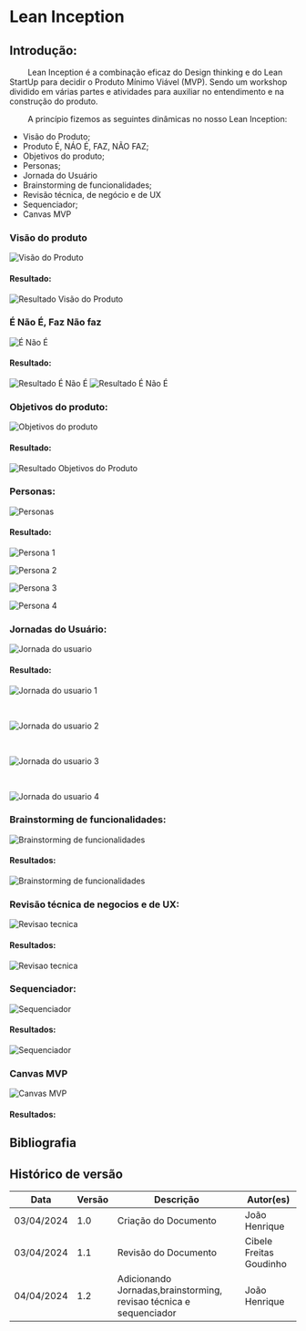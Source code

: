 # Lean Inception

## Introdução:
&emsp;&emsp; Lean Inception é a combinação eficaz do Design thinking e do Lean StartUp para decidir o Produto Mínimo Viável (MVP). Sendo um workshop dividido em várias partes e atividades para auxiliar no entendimento e na construção do produto.

&emsp;&emsp; A princípio fizemos as seguintes dinâmicas no nosso Lean Inception:

- Visão do Produto;
- Produto É, NÁO É, FAZ, NÃO FAZ;
- Objetivos do produto;
- Personas;
- Jornada do Usuário
- Brainstorming de funcionalidades;
- Revisão técnica, de negócio e de UX
- Sequenciador;
- Canvas MVP

### Visão do produto

![Visão do Produto](../assets/LeanInception/VisaodoProduto1.png)

#### Resultado:

![Resultado Visão do Produto](../assets/LeanInception/VisaodoProduto2.png)

### É Não É, Faz Não faz

![É Não É](../assets/LeanInception/ENaoE.png)

#### Resultado:

![Resultado É Não É](../assets/LeanInception/ENaoE1.png)
![Resultado É Não É](../assets/LeanInception/ENaoE2.png)

### Objetivos do produto:

![Objetivos do produto](../assets/LeanInception/ObjetivoProduto.png)

#### Resultado:

![Resultado Objetivos do Produto](../assets/LeanInception/ObjetivoProduto1.png)

### Personas:

![Personas](../assets/LeanInception/Personas.png)

#### Resultado:

![Persona 1](../assets/LeanInception/Personas1.png)

![Persona 2](../assets/LeanInception/Personas2.png)

![Persona 3](../assets/LeanInception/Personas3.png)

![Persona 4](../assets/LeanInception/Personas4.png)


### Jornadas do Usuário:
![Jornada do usuario](../assets/LeanInception/jornadaDoUsuario.png)

#### Resultado:
![Jornada do usuario 1](../assets/LeanInception/Jornada1.png)

<br>

![Jornada do usuario 2](../assets/LeanInception/Jornada2.png)

<br>

![Jornada do usuario 3](../assets/LeanInception/Jornada3.png)

<br>

![Jornada do usuario 4](../assets/LeanInception/Jornada4.png)

### Brainstorming de funcionalidades:

![Brainstorming de funcionalidades](../assets/LeanInception/Brainstorming.png)

#### Resultados:
![Brainstorming de funcionalidades](../assets/LeanInception/Brainstorming1.png)

### Revisão técnica de negocios e de UX:
![Revisao tecnica](../assets/LeanInception/RevTecnica.png)

#### Resultados:

![Revisao tecnica](../assets/LeanInception/RevTecnica1.png)

### Sequenciador:

![Sequenciador](../assets/LeanInception/Sequenciador.png)

#### Resultados:

![Sequenciador](../assets/LeanInception/Sequenciador1.png)

### Canvas MVP

![Canvas MVP](../assets/LeanInception/MVP.png)

#### Resultados:



## Bibliografia

## Histórico de versão
| Data | Versão | Descrição | Autor(es) |
| ---- | ---- | ---- | ---- |
| 03/04/2024 | 1.0 | Criação do Documento | João Henrique |
| 03/04/2024 | 1.1 | Revisão do Documento | Cibele Freitas Goudinho |
| 04/04/2024 | 1.2 | Adicionando Jornadas,brainstorming, revisao técnica e sequenciador | João Henrique |
